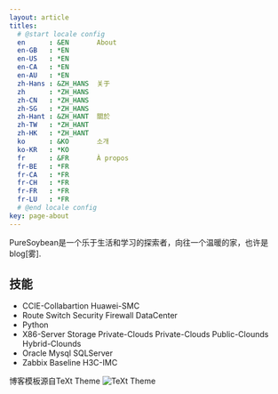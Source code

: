 ```yaml
---
layout: article
titles:
  # @start locale config
  en      : &EN       About
  en-GB   : *EN
  en-US   : *EN
  en-CA   : *EN
  en-AU   : *EN
  zh-Hans : &ZH_HANS  关于
  zh      : *ZH_HANS
  zh-CN   : *ZH_HANS
  zh-SG   : *ZH_HANS
  zh-Hant : &ZH_HANT  關於
  zh-TW   : *ZH_HANT
  zh-HK   : *ZH_HANT
  ko      : &KO       소개
  ko-KR   : *KO
  fr      : &FR       À propos
  fr-BE   : *FR
  fr-CA   : *FR
  fr-CH   : *FR
  fr-FR   : *FR
  fr-LU   : *FR
  # @end locale config
key: page-about
---
```


PureSoybean是一个乐于生活和学习的探索者，向往一个温暖的家，也许是blog[雾].

## 技能

- CCIE-Collabartion Huawei-SMC
- Route Switch Security Firewall DataCenter
- Python
- X86-Server Storage Private-Clouds Private-Clouds Public-Clounds Hybrid-Clounds
- Oracle Mysql SQLServer
- Zabbix Baseline H3C-IMC

博客模板源自TeXt Theme
![TeXt Theme](https://raw.githubusercontent.com/kitian616/jekyll-TeXt-theme/master/screenshots/TeXt-home.jpg)